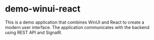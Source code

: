 # demo-winui-react
This is a demo application that combines WinUI and React to create a modern user interface. The application communicates with the backend using REST API and SignalR.
